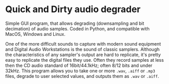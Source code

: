 # Quick and Dirty audio degrader

Simple GUI program, that allows degrading (downsampling and bit decimation) of audio samples. Coded in Python, and compatible with MacOS, Windows and Linux.

One of the more difficult sounds to capture with modern sound equipment and Digital Audio Workstations is the sound of classic samplers. Although the characteristics of any sampler's output are hard to replicate, it's pretty easy to replicate the digital files they use. Often they record samples at less then the CD audio standard of 16bit/44.1kHz; often 8/12 bits and under 32kHz. This program allows you to take one or more `.wav`, `.aiff` or `.mp3` files, degrade to user selected values, and outputs them as `.wav` or `.aiff`.